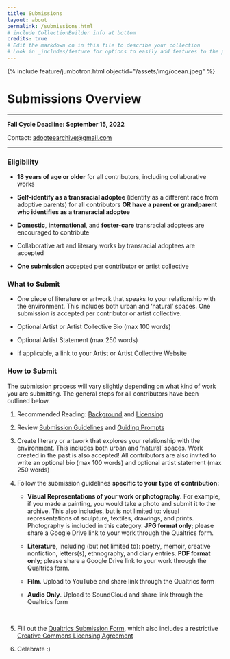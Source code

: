 ```yaml
---
title: Submissions
layout: about
permalink: /submissions.html
# include CollectionBuilder info at bottom
credits: true
# Edit the markdown on in this file to describe your collection
# Look in _includes/feature for options to easily add features to the page
--- 
```


{% include feature/jumbotron.html objectid="/assets/img/ocean.jpeg" %}

# Submissions Overview

---
**Fall Cycle Deadline: September 15, 2022**

Contact: [adopteearchive@gmail.com](mailto:adopteearchive@gmail.com)

---

### Eligibility

- **18 years of age or older** for all contributors, including collaborative works

- **Self-identify as a transracial adoptee** (identify as a different race from adoptive parents) for all contributors **OR have a parent or grandparent who identifies as a transracial adoptee**

- **Domestic**, **international**, and **foster-care** transracial adoptees are encouraged to contribute 

- Collaborative art and literary works by transracial adoptees are accepted

- **One submission** accepted per contributor or artist collective


### What to Submit

- One piece of literature or artwork that speaks to your relationship with the environment. This includes both urban and ‘natural’ spaces. One submission is accepted per contributor or artist collective.

- Optional Artist or Artist Collective Bio (max 100 words)

- Optional Artist Statement (max 250 words)

- If applicable, a link to your Artist or Artist Collective Website

### How to Submit
The submission process will vary slightly depending on what kind of work you are submitting. The general steps for all contributors have been outlined below.

1. Recommended Reading: [Background]() and [Licensing]()

2. Review [Submission Guidelines]() and [Guiding Prompts]()

3. Create literary or artwork that explores your relationship with the environment. This includes both urban and ‘natural’ spaces. Work created in the past is also accepted! All contributors are also invited to write an optional bio (max 100 words) and optional artist statement (max 250 words) 

4. Follow the submission guidelines **specific to your type of contribution:**

    - **Visual Representations of your work or photography.** For example, if you made a painting, you would take a photo and submit it to the archive. This also includes, but is not limited to: visual representations of sculpture, textiles, drawings, and prints. Photography is included in this category. **JPG format only**; please share a Google Drive link to your work through the Qualtrics form. 

    - **Literature**, including (but not limited to): poetry, memoir, creative nonfiction, letters(s), ethnography, and diary entries. **PDF format only**; please share a Google Drive link to your work through the Qualtrics form. 

    - **Film**. Upload to YouTube and share link through the Qualtrics form

    - **Audio Only**. Upload to SoundCloud and share link through the Qualtrics form
    <p>&nbsp;</p>
5. Fill out the [Qualtrics Submission Form](https://oregon.qualtrics.com/jfe/form/SV_4IQjZe58IHrIpZc), which also includes a restrictive [Creative Commons Licensing Agreement]()

6. Celebrate :)